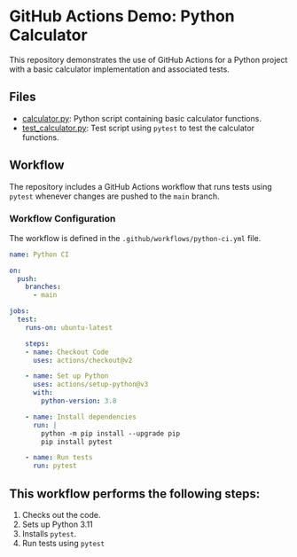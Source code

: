 # GitHub Actions Demo: Python Calculator

This repository demonstrates the use of GitHub Actions for a Python project with a basic calculator implementation and associated tests.

## Files

- [calculator.py](calculator.py): Python script containing basic calculator functions.
- [test_calculator.py](test_calculator.py): Test script using `pytest` to test the calculator functions.

## Workflow

The repository includes a GitHub Actions workflow that runs tests using `pytest` whenever changes are pushed to the `main` branch.

### Workflow Configuration

The workflow is defined in the `.github/workflows/python-ci.yml` file.

```yaml
name: Python CI

on:
  push:
    branches:
      - main

jobs:
  test:
    runs-on: ubuntu-latest

    steps:
    - name: Checkout Code
      uses: actions/checkout@v2

    - name: Set up Python
      uses: actions/setup-python@v3
      with:
        python-version: 3.8

    - name: Install dependencies
      run: |
        python -m pip install --upgrade pip
        pip install pytest

    - name: Run tests
      run: pytest
```
## This workflow performs the following steps:
1. Checks out the code.
2. Sets up Python 3.11
3. Installs `pytest`.
4. Run tests using `pytest`

